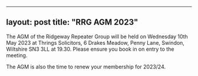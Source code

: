    ---
   layout: post
   title:  "RRG AGM 2023"
   ---

The AGM of the Ridgeway Repeater Group will be held on Wednesday 10th May 2023 at Thrings Solicitors, 6 Drakes Meadow, Penny Lane, Swindon, Wiltshire SN3 3LL at 19.30.
Please ensure you book in on entry to the meeting.

The AGM is also the time to renew your membership for 2023/24. 
